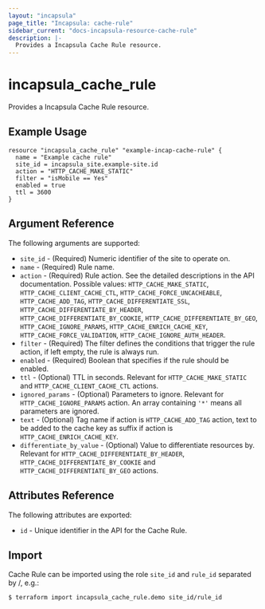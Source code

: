 ```yaml
---
layout: "incapsula"
page_title: "Incapsula: cache-rule"
sidebar_current: "docs-incapsula-resource-cache-rule"
description: |-
  Provides a Incapsula Cache Rule resource.
---
```


# incapsula_cache_rule

Provides a Incapsula Cache Rule resource. 

## Example Usage

```hcl
resource "incapsula_cache_rule" "example-incap-cache-rule" {
  name = "Example cache rule"
  site_id = incapsula_site.example-site.id
  action = "HTTP_CACHE_MAKE_STATIC"
  filter = "isMobile == Yes"
  enabled = true
  ttl = 3600
}
```

## Argument Reference

The following arguments are supported:

* `site_id` - (Required) Numeric identifier of the site to operate on.
* `name` - (Required) Rule name.
* `action` - (Required) Rule action. See the detailed descriptions in the API documentation. Possible values: `HTTP_CACHE_MAKE_STATIC`, `HTTP_CACHE_CLIENT_CACHE_CTL`, `HTTP_CACHE_FORCE_UNCACHEABLE`, `HTTP_CACHE_ADD_TAG`, `HTTP_CACHE_DIFFERENTIATE_SSL`, `HTTP_CACHE_DIFFERENTIATE_BY_HEADER`, `HTTP_CACHE_DIFFERENTIATE_BY_COOKIE`, `HTTP_CACHE_DIFFERENTIATE_BY_GEO`, `HTTP_CACHE_IGNORE_PARAMS`, `HTTP_CACHE_ENRICH_CACHE_KEY`, `HTTP_CACHE_FORCE_VALIDATION`, `HTTP_CACHE_IGNORE_AUTH_HEADER`.
* `filter` - (Required) The filter defines the conditions that trigger the rule action, if left empty, the rule is always run.
* `enabled` - (Required) Boolean that specifies if the rule should be enabled.
* `ttl` - (Optional) TTL in seconds. Relevant for `HTTP_CACHE_MAKE_STATIC` and `HTTP_CACHE_CLIENT_CACHE_CTL` actions.
* `ignored_params` - (Optional) Parameters to ignore. Relevant for `HTTP_CACHE_IGNORE_PARAMS` action. An array containing `'*'` means all parameters are ignored.
* `text` - (Optional) Tag name if action is `HTTP_CACHE_ADD_TAG` action, text to be added to the cache key as suffix if action is `HTTP_CACHE_ENRICH_CACHE_KEY`.
* `differentiate_by_value` - (Optional) Value to differentiate resources by. Relevant for `HTTP_CACHE_DIFFERENTIATE_BY_HEADER`, `HTTP_CACHE_DIFFERENTIATE_BY_COOKIE` and `HTTP_CACHE_DIFFERENTIATE_BY_GEO` actions.

## Attributes Reference

The following attributes are exported:

* `id` - Unique identifier in the API for the Cache Rule.

## Import

Cache Rule can be imported using the role `site_id` and `rule_id` separated by /, e.g.:

```
$ terraform import incapsula_cache_rule.demo site_id/rule_id
```